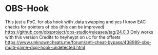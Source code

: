 # OBS-Hook
This just a PoC, for obs hook with .data swapping and yes I know EAC checks for pointers of obs (this can be improved)
https://github.com/obsproject/obs-studio/releases/tag/24.0.3
Only works with this version 
Credits to heyheypt on uc for the offsets https://www.unknowncheats.me/forum/anti-cheat-bypass/438989-obs-multi-game-dxgi-hook-undetected.html
